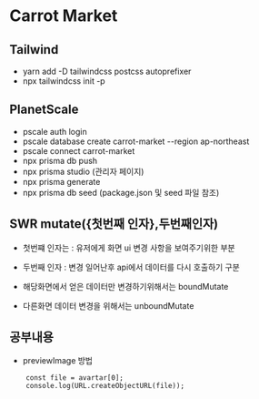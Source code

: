 # Carrot Market

## Tailwind

-   yarn add -D tailwindcss postcss autoprefixer
-   npx tailwindcss init -p

## PlanetScale

-   pscale auth login
-   pscale database create carrot-market --region ap-northeast
-   pscale connect carrot-market
-   npx prisma db push
-   npx prisma studio (관리자 페이지)
-   npx prisma generate
-   npx prisma db seed (package.json 및 seed 파일 참조)

## SWR mutate({첫번째 인자},두번째인자)

-   첫번쨰 인자는 : 유저에게 화면 ui 변경 사항을 보여주기위한 부분
-   두번째 인자 : 변경 일어난후 api에서 데이터를 다시 호출하기 구분

-   해당화면에서 얻은 데이터만 변경하기위해서는 boundMutate
-   다른화면 데이터 변경을 위해서는 unboundMutate

## 공부내용

-   previewImage 방법

```input을통한 이미지를 가져오는법
    const file = avartar[0];
    console.log(URL.createObjectURL(file));

```
